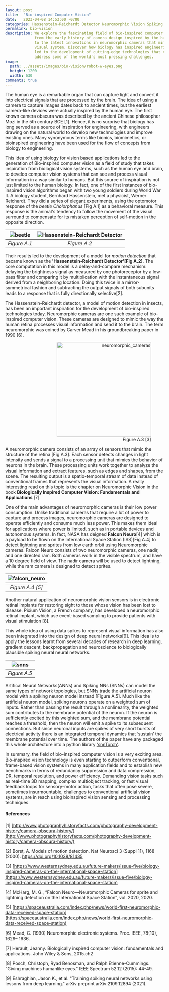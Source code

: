 ```yaml
---
layout: post
title:  "Bio-inspired Computer Vision"
date:   2023-04-08 14:53:00 -0700
categories: Hassenstein-Reichardt Detector Neuromorphic Vision Spiking Neural Networks snn
permalink: bio-vision
description: We explore the fascinating field of bio-inspired computer vision, 
             from the early history of camera design inspired by the human eye, 
             to the latest innovations in neuromorphic cameras that mimic the 
             visual system. Discover how biology has inspired engineering and 
             led to the development of cutting-edge technologies that can help 
             address some of the world's most pressing challenges. 
image:
  path: ../assets/images/bio-vision/robot-w-eyes.png
  height: 1200
  width: 630
comments: true
---
```


The human eye is a remarkable organ that can capture light and convert it into 
electrical signals that are processed by the brain. The idea of using a camera 
to capture images dates back to ancient times, but the earliest camera-like 
devices were actually inspired by the human eye. The first known camera obscura 
was described by the ancient Chinese philosopher Mozi in the 5th century BCE [1].
Hence, it is no surprise that biology has long served as a source of 
inspiration for engineering, with engineers drawing on the natural world to 
develop new technologies and improve existing ones. Many synonymous terms like 
bionics, biomimetics, or bioinspired engineering have been used for the flow of 
concepts from biology to engineering.

This idea of using biology for vision based applications led to the generation 
of Bio-inspired computer vision as a field of study that takes inspiration from 
biological vision systems, such as the human eye and brain, to develop computer 
vision systems that can see and process visual information in a way similar to 
humans. But this source of inspiration is not just limited to the human biology.
In fact, one of the first instances of bio-inspired vision algorithms began with
two young soldiers during World War II. A biology student, Bernhard Hassenstein, 
met a physicist, Werner Reichardt. They did a series of elegant experiments, 
using the optomotor response of the *beetle Cholorphanus* [Fig A.1] as a behavioral 
measure. This response is the animal's tendency to follow the movement of the 
visual surround to compensate for its mistaken perception of self-motion in the
opposite direction. 

| ![beetle](../assets/images/bio-vision/beetle.webp "Figure A.1") | ![Hassenstein-Reichardt Detector](../assets/images/bio-vision/hrd.webp "Figure A.2") |
|:--:| :--:| 
| *Figure A.1* | *Figure A.2* |

Their results led to the development of a model for *motion 
detection* that became known as the <strong>'Hassenstein-Reichardt Detector'[Fig A.2]</strong>. The core 
computation in this model is a delay-and-compare mechanism: delaying the 
brightness signal as measured by one photoreceptor by a low-pass filter and 
comparing it by multiplication with the instantaneous signal derived from a 
neighboring location. Doing this twice in a mirror-symmetrical fashion and 
subtracting the output signals of both subunits leads to a response that is 
fully directionally selective[2]. 

The Hassenstein-Reichardt detector, a model of motion detection in insects, has 
been an important inspiration for the development of bio-inspired technologies 
today. Neuromorphic cameras are one such example of bio-inspired computer 
vision. These cameras are designed to mimic the way the human retina processes 
visual information and send it to the brain. The term neuromorphic was coined
by Carver Mead in his groundbreaking paper in 1990 [6].

<figure class="neuromorphic" align="right">
    <img src="../assets/images/bio-vision/neuromorphic.jpg" alt="neuromorphic_cameras" width="300"/>
    <figcaption>Figure A.3 [3]</figcaption>
</figure>

A neuromorphic camera consists of an array of sensors that mimic the structure 
of the retina [Fig A.3]. Each sensor detects changes in light intensity and sends a 
signal to a processing unit that mimics the behavior of neurons in the brain. 
These processing units work together to analyze the visual information and 
extract features, such as edges and shapes, from the scene. The resulting 
output is a spatio-temporal stream of data instead of conventional frames
that represents the visual information. A really interesting read on this topic 
is the chapter on Neuromorphic Vision in the book <strong>Biologically Inspired 
Computer Vision: Fundamentals and Applications</strong> [7].

One of the main advantages of neuromorphic cameras is their low power 
consumption. Unlike traditional cameras that require a lot of power to capture 
and process images, neuromorphic cameras are designed to operate efficiently and
consume much less power. This makes them ideal for applications where power is 
limited, such as in portable devices and autonomous systems. In fact, NASA has 
deigned <strong>Falcon Neuro</strong>[4] which is a payload to be flown on the International 
Space Station (ISS)[Fig A.4] to detect lightning and sprites from low earth orbit using 
Neuromorphic cameras. Falcon Neuro consists of two neuromorphic cameras, 
one nadir, and one directed ram. Both cameras work in the visible spectrum, and 
have a 10 degree field of view. The nadir camera will be used to detect 
lightning, while the ram camera is designed to detect sprites. 

| ![falcon_neuro](../assets/images/bio-vision/Project%20Falcon%20Neuro%20NASA.jpg "Figure A.4") | 
|:--:| 
| *Figure A.4 [5]* |

Another natural application of neuromorphic vision sensors is in electronic 
retinal implants for restoring sight to those whose vision has been lost to 
disease. Pixium Vision, a French company, has developed a neuromorphic 
retinal implant, which use event-based sampling to provide patients with visual 
stimulation [8]. 

This whole idea of using data spikes to represent visual information has also 
been integrated into the design of deep neural networks[9]. This idea is to 
apply the lessons learnt from several decades of research in deep learning, 
gradient descent, backpropagation and neuroscience to biologically plausible 
spiking neural neural networks.

| ![snns](../assets/images/bio-vision/spike_excite_alpha_ps2.gif "Figure A.5") | 
|:--:| 
| *Figure A.5* |


Artifical Neural Networks(ANNs) and Spiking NNs (SNNs) can model the same types 
of network topologies, but SNNs trade the artificial neuron model with a 
spiking neuron model instead [Figure A.5]. Much like the artificial neuron 
model, spiking neurons operate on a weighted sum of inputs. Rather than passing
the result through a nonlinearity, the weighted sum contributes to the 
membrane potential of the neuron. If the neuron is sufficiently excited by this 
weighted sum, and the membrane potential reaches a threshold, then the neuron 
will emit a spike to its subsequent connections. But since neuronal inputs are 
spikes of very short bursts of electrical activity there is an integrated 
temporal dynamics that ‘sustain’ the membrane potential over time. The authors
of the paper have any packaged this whole architecture into a python library
['snnTorch'](https://snntorch.readthedocs.io/en/latest/index.html).

In summary, the field of bio-inspired computer vision is a very exciting area. 
Bio-inspired vision technology is even starting to outperform conventional, 
frame-based vision systems in many application fields and to establish new 
benchmarks in terms of redundancy suppression and data compression, DR, temporal
resolution, and power efficiency. Demanding vision tasks such as real-time 3D 
mapping, complex multiobject tracking, or fast visual feedback loops for 
sensory–motor action, tasks that often pose severe, sometimes insurmountable, 
challenges to conventional artificial vision systems, are in reach using 
bioinspired vision sensing and processing techniques.


#### References

[1] [http://www.photographyhistoryfacts.com/photography-development-history/camera-obscura-history/](http://www.photographyhistoryfacts.com/photography-development-history/camera-obscura-history/)

[2] Borst, A. Models of motion detection. Nat Neurosci 3 (Suppl 11), 1168 (2000). https://doi.org/10.1038/81435

[3] [https://www.westernsydney.edu.au/future-makers/issue-five/biology-inspired-cameras-on-the-international-space-station](https://www.westernsydney.edu.au/future-makers/issue-five/biology-inspired-cameras-on-the-international-space-station)

[4] McHarg, M. G., “Falcon Neuro—Neuromorphic Cameras for sprite and lightning detection on the International Space Station”, vol. 2020, 2020.

[5] [https://spaceaustralia.com/index.php/news/world-first-neuromorphic-data-received-space-station](https://spaceaustralia.com/index.php/news/world-first-neuromorphic-data-received-space-station)

[6] Mead, C. (1990) Neuromorphic electronic systems. Proc. IEEE, 78(10), 1629– 1636.

[7] Herault, Jeanny. Biologically inspired computer vision: fundamentals and applications. John Wiley & Sons, 2015.ch2

[8] Posch, Christoph, Ryad Benosman, and Ralph Etienne-Cummings. "Giving machines humanlike eyes." IEEE Spectrum 52.12 (2015): 44-49.

[9] Eshraghian, Jason K., et al. "Training spiking neural networks using lessons from deep learning." arXiv preprint arXiv:2109.12894 (2021).